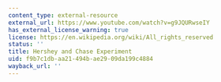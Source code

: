 ```yaml
---
content_type: external-resource
external_url: https://www.youtube.com/watch?v=g9JQURwseIY
has_external_license_warning: true
license: https://en.wikipedia.org/wiki/All_rights_reserved
status: ''
title: Hershey and Chase Experiment
uid: f9b7c1db-aa21-494b-ae29-09da199c4884
wayback_url: ''
---
```

